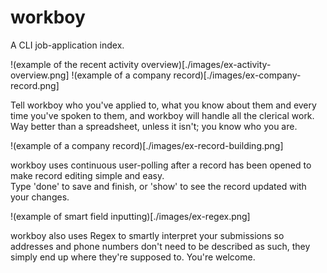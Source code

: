# workboy

A CLI job-application index.

!(example of the recent activity overview)[./images/ex-activity-overview.png]
!(example of a company record)[./images/ex-company-record.png]

Tell workboy who you've applied to, what you know about them and every time you've spoken to them, and workboy will handle all the clerical work. Way better than a spreadsheet, unless it isn't; you know who you are.

!(example of a company record)[./images/ex-record-building.png]

workboy uses continuous user-polling after a record has been opened to make record editing simple and easy.  
Type 'done' to save and finish, or 'show' to see the record updated with your changes.  

!(example of smart field inputting)[./images/ex-regex.png]

workboy also uses Regex to smartly interpret your submissions so addresses and phone numbers don't need to be described as such, they simply end up where they're supposed to. You're welcome.
